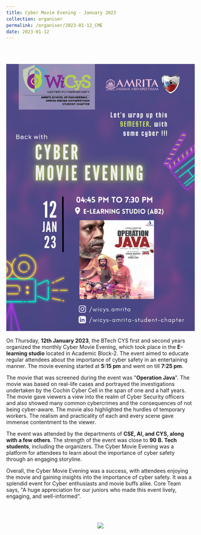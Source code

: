 ```yaml
---
title: Cyber Movie Evening - January 2023
collection: organiser
permalink: /organiser/2023-01-12_CME
date: 2023-01-12
---
```

<br/> <br/>
<p align = "center">  
<img src ="../images/CME_JAN_2023.png" width=800>
</p>
<p>
On Thursday, <b>12th January 2023</b>, the BTech CYS first and second years organized the monthly Cyber Movie Evening, which took place in the <b>E-learning studio</b> located in Academic Block-2. The event aimed to educate regular attendees about the importance of cyber safety in an entertaining manner. The movie evening started at <b>5:15 pm</b> and went on till <b>7:25 pm</b>.

The movie that was screened during the event was "<b>Operation Java</b>". The movie was based on real-life cases and portrayed the investigations undertaken by the Cochin Cyber Cell in the span of one and a half years. The movie gave viewers a view into the realm of Cyber Security officers and also showed many common cybercrimes and the consequences of not being cyber-aware. The movie also highlighted the hurdles of temporary workers. The realism and practicality of each and every scene gave immense contentment to the viewer.

The event was attended by the departments of **CSE, AI, and CYS, along with a few others**. The strength of the event was close to **90** **B. Tech students**, including the organizers. The Cyber Movie Evening was a platform for attendees to learn about the importance of cyber safety through an engaging storyline.

Overall, the Cyber Movie Evening was a success, with attendees enjoying the movie and gaining insights into the importance of cyber safety. It was a splendid event for Cyber enthusiasts and movie buffs alike. Core Team says, "A huge appreciation for our juniors who made this event lively, engaging, and well-informed".
</p>

<br/> <br/>
<p align = "center">  
<img src ="../images/CME_JAN_2023_GP.png" width=800>
</p>
